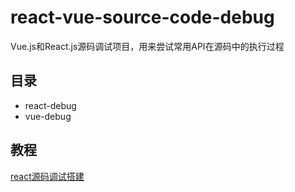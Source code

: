 # react-vue-source-code-debug

Vue.js和React.js源码调试项目，用来尝试常用API在源码中的执行过程

## 目录

- react-debug  
- vue-debug  

## 教程

[react源码调试搭建](https://www.bilibili.com/video/BV13j411D7K6/?spm_id_from=333.337.search-card.all.click&vd_source=0adeb8df87a4a56a8783c57e92e5777b)

